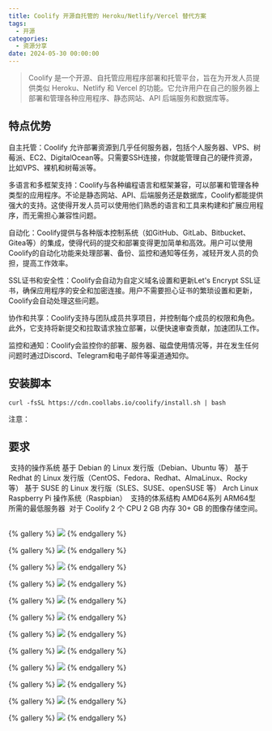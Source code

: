 ```yaml
---
title: Coolify 开源自托管的 Heroku/Netlify/Vercel 替代方案
tags:
  - 开源
categories:
  - 资源分享
date: 2024-05-30 00:00:00
---
```


> Coolify 是一个开源、自托管应用程序部署和托管平台，旨在为开发人员提供类似 Heroku、Netlify 和 Vercel 的功能。它允许用户在自己的服务器上部署和管理各种应用程序、静态网站、API 后端服务和数据库等。 

<!-- more -->

## 特点优势

自主托管：Coolify 允许部署资源到几乎任何服务器，包括个人服务器、VPS、树莓派、EC2、DigitalOcean等。只需要SSH连接，你就能管理自己的硬件资源，比如VPS、裸机和树莓派等。

多语言和多框架支持：Coolify与各种编程语言和框架兼容，可以部署和管理各种类型的应用程序。不论是静态网站、API、后端服务还是数据库，Coolify都能提供强大的支持。这使得开发人员可以使用他们熟悉的语言和工具来构建和扩展应用程序，而无需担心兼容性问题。

自动化：Coolify提供与各种版本控制系统（如GitHub、GitLab、Bitbucket、Gitea等）的集成，使得代码的提交和部署变得更加简单和高效。用户可以使用Coolify的自动化功能来处理部署、备份、监控和通知等任务，减轻开发人员的负担，提高工作效率。

SSL证书和安全性：Coolify会自动为自定义域名设置和更新Let's Encrypt SSL证书，确保应用程序的安全和加密连接。用户不需要担心证书的繁琐设置和更新，Coolify会自动处理这些问题。

协作和共享：Coolify支持与团队成员共享项目，并控制每个成员的权限和角色。此外，它支持将新提交和拉取请求独立部署，以便快速审查贡献，加速团队工作。

监控和通知：Coolify会监控你的部署、服务器、磁盘使用情况等，并在发生任何问题时通过Discord、Telegram和电子邮件等渠道通知你。

## 安装脚本

```
curl -fsSL https://cdn.coollabs.io/coolify/install.sh | bash
```

注意：

## 要求
​
支持的操作系统
基于 Debian 的 Linux 发行版（Debian、Ubuntu 等）
基于 Redhat 的 Linux 发行版（CentOS、Fedora、Redhat、AlmaLinux、Rocky 等）
基于 SUSE 的 Linux 发行版（SLES、SUSE、openSUSE 等）
Arch Linux
Raspberry Pi 操作系统（Raspbian）
​
支持的体系结构
AMD64系列
ARM64型
​
所需的最低服务器
​
对于 Coolify
2 个 CPU
2 GB 内存
30+ GB 的图像存储空间。

## 

{% gallery %}
![](https://cdn.dusays.com/2024/05/711-1.jpg)
{% endgallery %}

{% gallery %}
![](https://cdn.dusays.com/2024/05/711-1.jpg)
{% endgallery %}

{% gallery %}
![](https://cdn.dusays.com/2024/05/711-1.jpg)
{% endgallery %}

{% gallery %}
![](https://cdn.dusays.com/2024/05/711-1.jpg)
{% endgallery %}

{% gallery %}
![](https://cdn.dusays.com/2024/05/711-1.jpg)
{% endgallery %}

{% gallery %}
![](https://cdn.dusays.com/2024/05/711-1.jpg)
{% endgallery %}

{% gallery %}
![](https://cdn.dusays.com/2024/05/711-1.jpg)
{% endgallery %}

{% gallery %}
![](https://cdn.dusays.com/2024/05/711-1.jpg)
{% endgallery %}

{% gallery %}
![](https://cdn.dusays.com/2024/05/711-1.jpg)
{% endgallery %}

{% gallery %}
![](https://cdn.dusays.com/2024/05/711-1.jpg)
{% endgallery %}

{% gallery %}
![](https://cdn.dusays.com/2024/05/711-1.jpg)
{% endgallery %}

{% gallery %}
![](https://cdn.dusays.com/2024/05/711-1.jpg)
{% endgallery %}